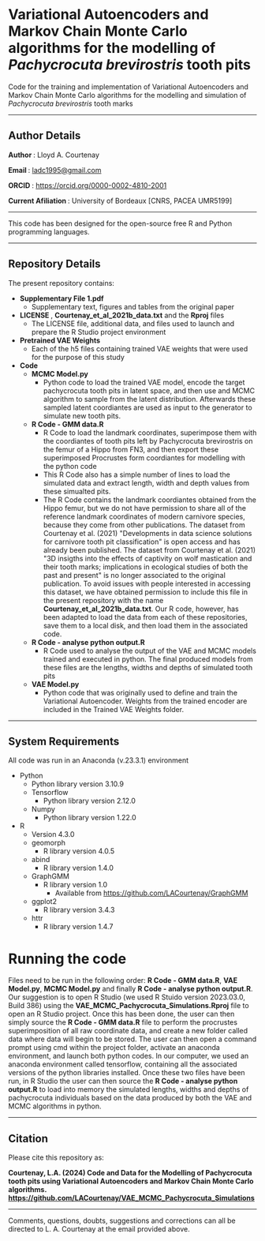 # Variational Autoencoders and Markov Chain Monte Carlo algorithms for the modelling of <i>Pachycrocuta brevirostris</i> tooth pits
Code for the training and implementation of Variational Autoencoders and Markov Chain Monte Carlo algorithms for the modelling and simulation of <i>Pachycrocuta brevirostris</i> tooth marks

-----------------------------------------------------------------------------------------------------------------

## <b> Author Details </b>

<b> Author </b>: Lloyd A. Courtenay

<b> Email </b>: ladc1995@gmail.com

<b> ORCID </b>: https://orcid.org/0000-0002-4810-2001

<b> Current Afiliation </b>: University of Bordeaux [CNRS, PACEA UMR5199]

---------------------------------------------------------------------------------------------------

This code has been designed for the open-source free R and Python programming languages.

---------------------------------------------------------------------------------------------------

## <b> Repository Details </b>

The present repository contains:

* <b> Supplementary File 1.pdf </b>
  * Supplementary text, figures and tables from the original paper
* <b> LICENSE </b>, <b>Courtenay_et_al_2021b_data.txt</b> and the <b>Rproj</b> files
  * The LICENSE file, additional data, and files used to launch and prepare the R Studio project environment
* <b> Pretrained VAE Weights </b>
  * Each of the h5 files containing trained VAE weights that were used for the purpose of this study
* <b> Code </b>
  * <b>MCMC Model.py</b>
    * Python code to load the trained VAE model, encode the target pachycrocuta tooth pits in latent space, and then use and MCMC algorithm to sample from the latent distribution. Afterwards these sampled latent coordiantes are used as input to the generator to simulate new tooth pits.
  * <b>R Code - GMM data.R</b>
    * R Code to load the landmark coordinates, superimpose them with the coordiantes of tooth pits left by Pachycrocuta brevirostris on the femur of a Hippo from FN3, and then export these superimposed Procrustes form coordiantes for modelling with the python code
    * This R Code also has a simple number of lines to load the simulated data and extract length, width and depth values from these simualted pits.
    * The R Code contains the landmark coordiantes obtained from the Hippo femur, but we do not have permission to share all of the reference landmark coordinates of modern carnivore species, because they come from other publications. The dataset from Courtenay et al. (2021) "Developments in data science solutions for carnivore tooth pit classification" is open access and has already been published. The dataset from Courtenay et al. (2021) "3D insigths into the effects of captivity on wolf mastication and their tooth marks; implications in ecological studies of both the past and present" is no longer associated to the original publication. To avoid issues with people interested in accessing this dataset, we have obtained permission to include this file in the present repository with the name <b>Courtenay_et_al_2021b_data.txt</b>. Our R code, however, has been adapted to load the data from each of these repositories, save them to a local disk, and then load them in the associated code.
  * <b>R Code - analyse python output.R</b>
    * R Code used to analyse the output of the VAE and MCMC models trained and executed in python. The final produced models from these files are the lengths, widths and depths of simulated tooth pits
  * <b>VAE Model.py</b>
      * Python code that was originally used to define and train the Variational Autoencoder. Weights from the trained encoder are included in the Trained VAE Weights folder.

--------------------------------------------------------

## <b> System Requirements </b>

All code was run in an Anaconda (v.23.3.1) environment

* Python
  * Python library version 3.10.9
  * Tensorflow
    * Python library version 2.12.0
  * Numpy
    * Python library version 1.22.0
* R
  * Version 4.3.0
  * geomorph
    * R library version 4.0.5
  * abind
    * R library version 1.4.0
  * GraphGMM
    * R library version 1.0
      * Available from https://github.com/LACourtenay/GraphGMM
  * ggplot2 
    * R library version 3.4.3
  * httr
    * R library version 1.4.7

# <b> Running the code </b>

Files need to be run in the following order: <b>R Code - GMM data.R</b>, <b>VAE Model.py</b>, <b>MCMC Model.py</b> and finally <b>R Code - analyse python output.R</b>. Our suggestion is to open R Studio (we used R Stuido version 2023.03.0, Build 386) using the <b>VAE_MCMC_Pachycrocuta_Simulations.Rproj</b> file to open an R Studio project. Once this has been done, the user can then simply source the <b>R Code - GMM data.R</b> file to perform the procrustes superimposition of all raw coordinate data, and create a new folder called data where data will begin to be stored. The user can then open a command prompt using cmd within the project folder, activate an anaconda environment, and launch both python codes. In our computer, we used an anaconda environment called tensorflow, containing all the associated versions of the python libraries installed. Once these two files have been run, in R Studio the user can then source the <b>R Code - analyse python output.R</b> to load into memory the simulated lengths, widths and depths of pachycrocuta individuals based on the data produced by both the VAE and MCMC algorithms in python.

--------------------------------------------------------

## <b> Citation </b>

Please cite this repository as:

 <b> Courtenay, L.A. (2024) Code and Data for the Modelling of Pachycrocuta tooth pits using Variational Autoencoders and Markov Chain Monte Carlo algorithms. https://github.com/LACourtenay/VAE_MCMC_Pachycrocuta_Simulations </b>

--------------------------------------------------------

Comments, questions, doubts, suggestions and corrections can all be directed to L. A. Courtenay at the email provided above.
